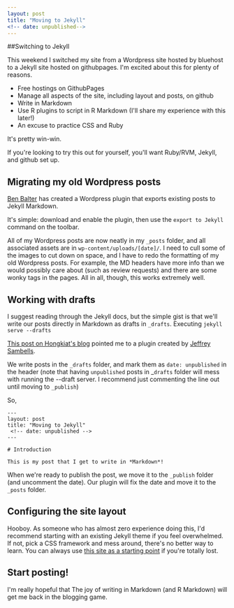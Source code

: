 ```yaml
---
layout: post
title: "Moving to Jekyll"
<!-- date: unpublished-->
---
```


##Switching to Jekyll

This weekend I switched my site from a Wordpress site hosted by bluehost to a Jekyll site hosted on githubpages.  I'm excited about this for plenty of reasons.

* Free hostings on GithubPages
* Manage all aspects of the site, including layout and posts, on github
* Write in Markdown
* Use R plugins to script in R Markdown (I'll share my experience with this later!)
* An excuse to practice CSS and Ruby

It's pretty win-win.

If you're looking to try this out for yourself, you'll want Ruby/RVM, Jekyll, and github set up.

## Migrating my old Wordpress posts

[Ben Balter](http://ben.balter.com/) has created a Wordpress plugin that exports existing posts to Jekyll Markdown.

It's simple: download and enable the plugin, then use the `export to Jekyll` command on the toolbar.  


All of my Wordpress posts are now neatly in my `_posts` folder, and all associated assets are in `wp-content/uploads/[date]/`.  I need to cull some of the images to cut down on space, and I have to redo the formatting of my old Wordpress posts.  For example, the MD headers have more info than we would possibly care about (such as review requests) and there are some wonky tags in the pages.  All in all, though, this works extremely well.

## Working with drafts

I suggest reading through the Jekyll docs, but the simple gist is that we'll write our posts directly in Markdown as drafts in `_drafts`.  Executing `jekyll serve --drafts` 

[This post on Hongkiat's blog](http://www.hongkiat.com/blog/jekyll-plugin/) pointed me to a plugin created by [Jeffrey Sambells](http://jeffreysambells.com/). 

We write posts in the `_drafts` folder, and mark them as `date: unpublished` in the header (note that having `unpublished` posts in _`drafts` folder will mess with running the --draft server.  I recommend just commenting the line out until moving to `_publish`)
 

 So,

 ```
---
layout: post
title: "Moving to Jekyll"
  <!-- date: unpublished -->
---

# Introduction

This is my post that I get to write in *Markdown*!  

 ```

When we're ready to publish the post, we move it to the `_publish` folder (and uncomment the date).  Our plugin will fix the date and move it to the `_posts` folder.

## Configuring the site layout

Hooboy.  As someone who has almost zero experience doing this, I'd recommend starting with an existing Jekyll theme if you feel overwhelmed.  If not, pick a CSS framework and mess around, there's no better way to learn.  You can always use [this site as a starting point](https://github.com/bradfordcondon/bradfordcondon.github.io) if you're totally lost.

## Start posting!

I'm really hopeful that The joy of writing in Markdown (and R Markdown) will get me back in the blogging game.

